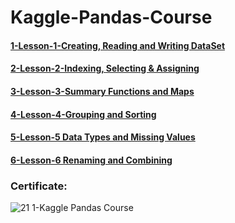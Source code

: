 # Kaggle-Pandas-Course

#### [1-Lesson-1-Creating, Reading and Writing DataSet](https://www.kaggle.com/hosen42/kaggle-pandas-course-dataset)
#### [2-Lesson-2-Indexing, Selecting & Assigning](https://www.kaggle.com/hosen42/kaggle-pandas-course-datasetlesson2)
#### [3-Lesson-3-Summary Functions and Maps](https://www.kaggle.com/hosen42/kaggle-pandas-course-datasetlesson2)
#### [4-Lesson-4-Grouping and Sorting](https://www.kaggle.com/hosen42/kaggle-pandas-course-datasetlesson2)
#### [5-Lesson-5 Data Types and Missing Values](https://www.kaggle.com/hosen42/kaggle-pandas-course-datasetlesson2)
#### [6-Lesson-6 Renaming and Combining](https://www.kaggle.com/hosen42/kaggle-pandas-course-datasetlesson6)

### Certificate:
 ![21 1-Kaggle Pandas Course](https://user-images.githubusercontent.com/68488154/134401146-65789cfb-8a6c-4e21-b15e-19205fcd70a6.png)
